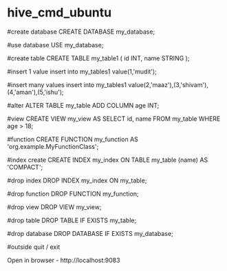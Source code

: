 # hive_cmd_ubuntu

#create database
CREATE DATABASE my_database;

#use database
USE my_database;

#create table
CREATE TABLE my_table1 (
    id INT,
    name STRING
);

#insert 1 value
insert into my_tables1 value(1,'mudit');

#insert many values
insert into my_tables1 value(2,'maaz'),(3,'shivam'),(4,'aman'),(5,'ishu');

#alter
ALTER TABLE my_table ADD COLUMN age INT;

#view
CREATE VIEW my_view AS
SELECT id, name FROM my_table WHERE age > 18;


#function
CREATE FUNCTION my_function AS 'org.example.MyFunctionClass';

#index create
CREATE INDEX my_index ON TABLE my_table (name) AS 'COMPACT';


#drop index
DROP INDEX my_index ON my_table;

#drop function
DROP FUNCTION my_function;


#drop view
DROP VIEW my_view;


#drop table
DROP TABLE IF EXISTS my_table;


#drop database
DROP DATABASE IF EXISTS my_database;


#outside 
quit / exit


Open in browser - 
http://localhost:9083



